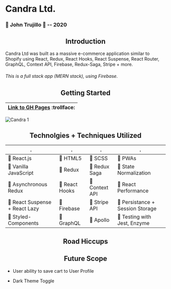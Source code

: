 # Candra Ltd.
### :large_blue_circle: John Trujillo :large_blue_circle: -- 2020

<h2 align="center">Introduction</h2>

Candra Ltd was built as a massive e-commerce application similar to Shopify using React, Redux, React Hooks, React Suspense, React Router, GraphQL, Context API, Firebase, Redux-Saga, Stripe + more.

###### This is a full stack app (MERN stack), using Firebase.


<h2 align="center">Getting Started</h2>

| [Link to GH Pages](https://#/) :trollface: | 
| ------------ |

![Candra 1](https://#)

<h2 align="center">Technolgies + Techniques Utilized</h2>

| . | . | . | . |
| ------------ | ------------ | ------------ | ------------ |
| :small_blue_diamond: React.js | :small_blue_diamond: HTML5 | :small_blue_diamond: SCSS | :small_blue_diamond: PWAs |
| :small_blue_diamond: Vanilla JavaScript | :small_blue_diamond: Redux | :small_blue_diamond: Redux Saga | :small_blue_diamond: State Normalization |
| :small_blue_diamond: Asynchronous Redux | :small_blue_diamond: React Hooks | :small_blue_diamond: Context API | :small_blue_diamond: React Performance |
| :small_blue_diamond: React Suspense + React Lazy | :small_blue_diamond: Firebase | :small_blue_diamond: Stripe API | :small_blue_diamond: Persistance + Session Storage |
| :small_blue_diamond: Styled-Components | :small_blue_diamond: GraphQL | :small_blue_diamond: Apollo | :small_blue_diamond: Testing with Jest, Enzyme |


<h2 align="center">Road Hiccups</h2>



<h2 align="center">Future Scope</h2>

- User ability to save cart to User Profile

- Dark Theme Toggle

